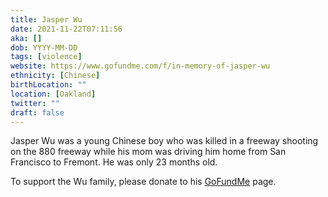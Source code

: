 ```yaml
---
title: Jasper Wu
date: 2021-11-22T07:11:56
aka: []
dob: YYYY-MM-DD
tags: [violence]
website: https://www.gofundme.com/f/in-memory-of-jasper-wu
ethnicity: [Chinese]
birthLocation: ""
location: [Oakland]
twitter: ""
draft: false
---
```


Jasper Wu was a young Chinese boy who was killed in a freeway shooting on the 880 freeway while his mom was driving him home from San Francisco to Fremont. He was only 23 months old.


To support the Wu family, please donate to his [GoFundMe](https://www.gofundme.com/f/in-memory-of-jasper-wu) page.
